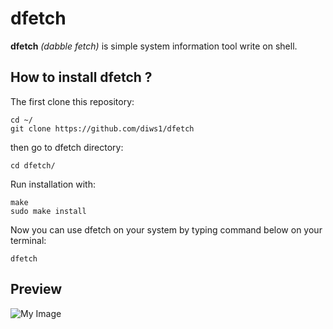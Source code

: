 # dfetch
<b>dfetch</b> <i>(dabble fetch)</i> is simple system information tool write on shell.

## How to install dfetch ?
The first clone this repository:
```
cd ~/
git clone https://github.com/diws1/dfetch
```
then go to dfetch directory:
```
cd dfetch/
````
Run installation with:
```
make
sudo make install
```
Now you can use dfetch on your system by typing command below on your terminal: 
```
dfetch
```

## Preview
![My Image](https://github.com/diws1/dfetch/blob/main/screenshot/dfetch.png)


